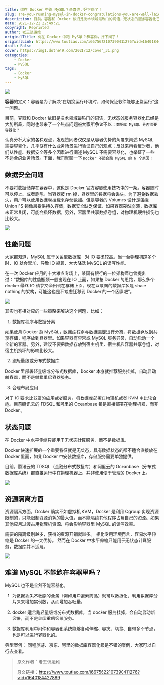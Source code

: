 ```yaml
---
title: 你在 Docker 中跑 MySQL？恭喜你，好下岗了！
slug: are-you-running-mysql-in-docker-congratulations-you-are-well-laid-off
description: 目前，容器和 Docker 依旧是技术领域最热门的词语，无状态的服务容器化已经是大势所趋，同时也带来了一个热点问题被大家所争论不以：`数据库 MySQL 是否需要容器化？`
date: 2021-12-22 22:49:21
copyright: Reprinted
author: 老王谈运维
originalTitle: 你在 Docker 中跑 MySQL？恭喜你，好下岗了！
originalLink: https://www.toutiao.com/i6675622107390411276?wid=1640184427889
draft: False
cover: https://img1.dotnet9.com/2021/12/cover_31.png
categories: 
    - Docker
    - MySQL
tags: 
    - Docker
    - MySQL
---
```


![](https://img1.dotnet9.com/2021/12/cover_31.png)

**容器**的定义：容器是为了解决“在切换运行环境时，如何保证软件能够正常运行”这一问题。

目前，容器和 Docker 依旧是技术领域最热门的词语，无状态的服务容器化已经是大势所趋，同时也带来了一个热点问题被大家所争论不以：`数据库 MySQL 是否需要容器化？`

认真分析大家的各种观点，发现赞同者仅仅是从容器优势的角度来阐述 MySQL 需要容器化，几乎没有什么业务场景进行验证自己的观点；反过来再看反对者，他们从性能、数据安全等多个因素进行阐述 MySQL 不需要容器化，也举证了一些不适合的业务场景。下面，我们就聊一下 `Docker 不适合跑 MySQL 的 N 个原因！`

## 数据安全问题

不要将数据储存在容器中，这也是 Docker 官方容器使用技巧中的一条。容器随时可以停止、或者删除。当容器被 rm 掉，容器里的数据将会丢失。为了避免数据丢失，用户可以使用数据卷挂载来存储数据。但是容器的 Volumes 设计是围绕 Union FS 镜像层提供持久存储，数据安全缺乏保证。如果容器突然崩溃，数据库未正常关闭，可能会损坏数据。另外，容器里共享数据卷组，对物理机硬件损伤也比较大。

![](https://img1.dotnet9.com/2021/12/3101.png)

## 性能问题

大家都知道，MySQL 属于关系型数据库，对 IO 要求较高。当一台物理机跑多个时，IO 就会累加，导致 IO 瓶颈，大大降低 MySQL 的读写性能。

在一次 Docker 应用的十大难点专场上，某国有银行的一位架构师也曾提出过：“数据库的性能瓶颈一般出现在 IO 上面，如果按 Docker 的思路，那么多个 docker 最终 IO 请求又会出现在存储上面。现在互联网的数据库多是 share nothing 的架构，可能这也是不考虑迁移到 Docker 的一个因素吧”。

![](https://img1.dotnet9.com/2021/12/3102.png)

其实也有相对应的一些策略来解决这个问题，比如：

1. 数据库程序与数据分离

如果使用 Docker 跑 MySQL，数据库程序与数据需要进行分离，将数据存放到共享存储，程序放到容器里。如果容器有异常或 MySQL 服务异常，自动启动一个全新的容器。另外，建议不要把数据存放到宿主机里，宿主机和容器共享卷组，对宿主机损坏的影响比较大。

2. 跑轻量级或分布式数据库

Docker 里部署轻量级或分布式数据库，Docker 本身就推荐服务挂掉，自动启动新容器，而不是继续重启容器服务。

3. 合理布局应用

对于 IO 要求比较高的应用或者服务，将数据库部署在物理机或者 KVM 中比较合适。目前腾讯云的 TDSQL 和阿里的 Oceanbase 都是直接部署在物理机器，而非 Docker 。

## 状态问题

在 Docker 中水平伸缩只能用于无状态计算服务，而不是数据库。

Docker 快速扩展的一个重要特征就是无状态，具有数据状态的都不适合直接放在 Docker 里面，如果 Docker 中安装数据库，存储服务需要单独提供。

目前，腾讯云的 TDSQL（金融分布式数据库）和阿里云的 Oceanbase（分布式数据库系统）都直接运行中在物理机器上，并非使用便于管理的 Docker 上。

![](https://img1.dotnet9.com/2021/12/3103.png)

## 资源隔离方面

资源隔离方面，Docker 确实不如虚拟机 KVM，Docker 是利用 Cgroup 实现资源限制的，只能限制资源消耗的最大值，而不能隔绝其他程序占用自己的资源。如果其他应用过渡占用物理机资源，将会影响容器里 MySQL 的读写效率。

需要的隔离级别越多，获得的资源开销就越多。 相比专用环境而言，容易水平伸缩是 Docker 的一大优势。 然而在 Docker 中水平伸缩只能用于无状态计算服务，数据库并不适用。

![](https://img1.dotnet9.com/2021/12/3104.png)

## 难道 MySQL 不能跑在容器里吗？

MySQL 也不是全然不能容器化。

1. 对数据丢失不敏感的业务（例如用户搜索商品）就可以数据化，利用数据库分片来来增加实例数，从而增加吞吐量。

2. docker 适合跑轻量级或分布式数据库，当 docker 服务挂掉，会自动启动新容器，而不是继续重启容器服务。

3. 数据库利用中间件和容器化系统能够自动伸缩、容灾、切换、自带多个节点，也是可以进行容器化的。

典型案例： 同程旅游、京东、阿里的数据库容器化都是不错的案例，大家可以自行去查看。

> 原文作者：老王谈运维
>
> 原文链接：https://www.toutiao.com/i6675622107390411276?wid=1640184427889

